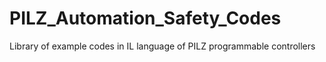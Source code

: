 # PILZ_Automation_Safety_Codes
Library of example codes in IL language of PILZ programmable controllers
